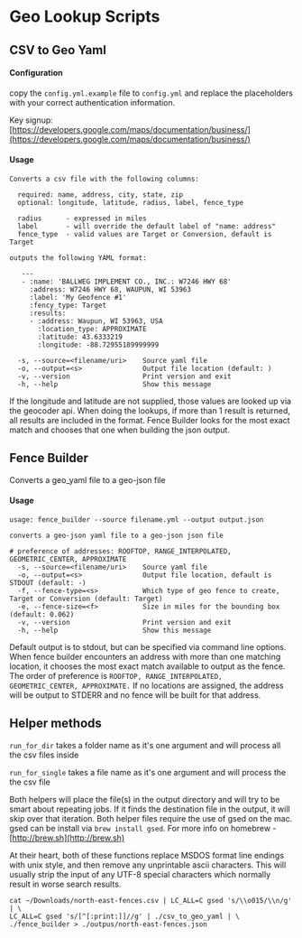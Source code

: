 # Geo Lookup Scripts

## CSV to Geo Yaml

#### Configuration

copy the `config.yml.example` file to `config.yml` and replace the placeholders with your correct authentication information. 

Key signup: [https://developers.google.com/maps/documentation/business/](https://developers.google.com/maps/documentation/business/)

#### Usage
```
Converts a csv file with the following columns:

  required: name, address, city, state, zip
  optional: longitude, latitude, radius, label, fence_type

  radius      - expressed in miles
  label       - will override the default label of "name: address"
  fence_type  - valid values are Target or Conversion, default is Target

outputs the following YAML format:

   ---
   - :name: 'BALLWEG IMPLEMENT CO., INC.: W7246 HWY 68'
     :address: W7246 HWY 68, WAUPUN, WI 53963
     :label: 'My Geofence #1'
     :fency_type: Target
     :results:
     - :address: Waupun, WI 53963, USA
       :location_type: APPROXIMATE
       :latitude: 43.6333219
       :longitude: -88.72955189999999
 
  -s, --source=<filename/uri>    Source yaml file
  -o, --output=<s>               Output file location (default: )
  -v, --version                  Print version and exit
  -h, --help                     Show this message
```

If the longitude and latitude are not supplied, those values are looked up via the geocoder api.  When doing the lookups, if more than 1 result is returned, all results are included in the format.  Fence Builder looks for the most exact match and chooses that one when building the json output.

## Fence Builder

Converts a geo_yaml file to a geo-json file

#### Usage

```
usage: fence_builder --source filename.yml --output output.json

converts a geo-json yaml file to a geo-json json file

# preference of addresses: ROOFTOP, RANGE_INTERPOLATED, GEOMETRIC_CENTER, APPROXIMATE
  -s, --source=<filename/uri>    Source yaml file
  -o, --output=<s>               Output file location, default is STDOUT (default: -)
  -f, --fence-type=<s>           Which type of geo fence to create, Target or Conversion (default: Target)
  -e, --fence-size=<f>           Size in miles for the bounding box (default: 0.062)
  -v, --version                  Print version and exit
  -h, --help                     Show this message
```

Default output is to stdout, but can be specified via command line options.  When fence builder encounters an address with more than one matching location, it chooses the most exact match available to output as the fence.  The order of preference is `ROOFTOP, RANGE_INTERPOLATED, GEOMETRIC_CENTER, APPROXIMATE.`  If no locations are assigned, the address will be output to STDERR and no fence will be built for that address.

## Helper methods

`run_for_dir` takes a folder name as it's one argument and will process all the csv files inside

`run_for_single` takes a file name as it's one argument and will process the the csv file

Both helpers will place the file(s) in the output directory and will try to be smart about repeating jobs.  If it finds the destination file in the output, it will skip over that iteration.  Both helper files require the use of gsed on the mac.  gsed can be install via `brew install gsed`.  For more info on homebrew - [http://brew.sh](http://brew.sh)


At their heart, both of these functions replace MSDOS format line endings with unix style, and then remove any unprintable ascii characters.  This will usually strip the input of any UTF-8 special characters which normally result in worse search results.

```
cat ~/Downloads/north-east-fences.csv | LC_ALL=C gsed 's/\\o015/\\n/g' | \
LC_ALL=C gsed 's/[^[:print:]]//g' | ./csv_to_geo_yaml | \
./fence_builder > ./outpus/north-east-fences.json
```

